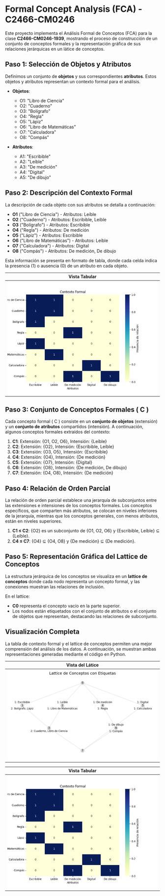 # Formal Concept Analysis (FCA) - C2466-CM0246

Este proyecto implementa el Análisis Formal de Conceptos (FCA) para la clase **C2466-CM0246-1939**, mostrando el proceso de construcción de un conjunto de conceptos formales y la representación gráfica de sus relaciones jerárquicas en un látice de conceptos.

## Paso 1: Selección de Objetos y Atributos

Definimos un conjunto de **objetos** y sus correspondientes **atributos**. Estos objetos y atributos representan un contexto formal para el análisis.

- **Objetos**:

  - O1: "Libro de Ciencia"
  - O2: "Cuaderno"
  - O3: "Bolígrafo"
  - O4: "Regla"
  - O5: "Lápiz"
  - O6: "Libro de Matemáticas"
  - O7: "Calculadora"
  - O8: "Compás"

- **Atributos**:
  - A1: "Escribible"
  - A2: "Leíble"
  - A3: "De medición"
  - A4: "Digital"
  - A5: "De dibujo"

## Paso 2: Descripción del Contexto Formal

La descripción de cada objeto con sus atributos se detalla a continuación:

- **O1** ("Libro de Ciencia") - Atributos: Leíble
- **O2** ("Cuaderno") - Atributos: Escribible, Leíble
- **O3** ("Bolígrafo") - Atributos: Escribible
- **O4** ("Regla") - Atributos: De medición
- **O5** ("Lápiz") - Atributos: Escribible
- **O6** ("Libro de Matemáticas") - Atributos: Leíble
- **O7** ("Calculadora") - Atributos: Digital
- **O8** ("Compás") - Atributos: De medición, De dibujo

Esta información se presenta en formato de tabla, donde cada celda indica la presencia (1) o ausencia (0) de un atributo en cada objeto.

| Vista Tabular                         |
| ------------------------------------- |
| ![Tabular View](img/tabular_view.png) |

## Paso 3: Conjunto de Conceptos Formales \( C \)

Cada concepto formal \( C \) consiste en un **conjunto de objetos** (extensión) y un **conjunto de atributos** compartidos (intensión). A continuación, algunos conceptos formales extraídos del contexto:

1. **C1**: Extensión: {O1, O2, O6}, Intensión: {Leíble}
2. **C2**: Extensión: {O2}, Intensión: {Escribible, Leíble}
3. **C3**: Extensión: {O3, O5}, Intensión: {Escribible}
4. **C4**: Extensión: {O4}, Intensión: {De medición}
5. **C5**: Extensión: {O7}, Intensión: {Digital}
6. **C6**: Extensión: {O8}, Intensión: {De medición, De dibujo}
7. **C7**: Extensión: {O4, O8}, Intensión: {De medición}

## Paso 4: Relación de Orden Parcial

La relación de orden parcial establece una jerarquía de subconjuntos entre las extensiones e intensiones de los conceptos formales. Los conceptos específicos, que comparten más atributos, se colocan en niveles inferiores de la jerarquía, mientras que los conceptos generales, con menos atributos, están en niveles superiores.

1. **C1 ≤ C2**: {O2} es un subconjunto de {O1, O2, O6} y {Escribible, Leíble} ⊆ {Leíble}.
2. **C4 ≤ C7**: {O4} ⊆ {O4, O8} y {De medición} ⊆ {De medición}.

## Paso 5: Representación Gráfica del Lattice de Conceptos

La estructura jerárquica de los conceptos se visualiza en un **lattice de conceptos** donde cada nodo representa un concepto formal, y las conexiones muestran las relaciones de inclusión.

En el lattice:

- **C0** representa el concepto vacío en la parte superior.
- Los nodos están etiquetados con el conjunto de atributos o el conjunto de objetos que representan, destacando las relaciones de subconjunto.

## Visualización Completa

La tabla de contexto formal y el lattice de conceptos permiten una mejor comprensión del análisis de los datos. A continuación, se muestran ambas representaciones generadas mediante el código en Python.

| Vista del Látice                      |
| ------------------------------------- |
| ![Lattice View](img/lattice_view.png) |

| Vista Tabular                         |
| ------------------------------------- |
| ![Tabular View](img/tabular_view.png) |
